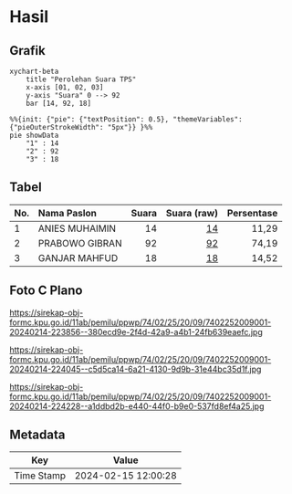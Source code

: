 # Hasil

## Grafik

```mermaid
xychart-beta
    title "Perolehan Suara TPS"
    x-axis [01, 02, 03]
    y-axis "Suara" 0 --> 92
    bar [14, 92, 18]
```

```mermaid
%%{init: {"pie": {"textPosition": 0.5}, "themeVariables": {"pieOuterStrokeWidth": "5px"}} }%%
pie showData
    "1" : 14
    "2" : 92
    "3" : 18
```

## Tabel

| No. | Nama Paslon    | Suara | Suara (raw) | Persentase |
|:--- |:-------------- | -----:| -----------:| ----------:|
| 1   | ANIES MUHAIMIN | 14    | [14][p-1]   | 11,29      |
| 2   | PRABOWO GIBRAN | 92    | [92][p-2]   | 74,19      |
| 3   | GANJAR MAHFUD  | 18    | [18][p-3]   | 14,52      |


[p-1]: https://github.com/gigit-pemilu/pemilu-2024-74-sulawesi-tenggara/blob/main/pilpres/hitung-suara/sub/74-sulawesi-tenggara/sub/02-konawe/sub/25-meluhu/sub/2009-lalopisi/sub/001-tps/sub/paslon-1.txt
[p-2]: https://github.com/gigit-pemilu/pemilu-2024-74-sulawesi-tenggara/blob/main/pilpres/hitung-suara/sub/74-sulawesi-tenggara/sub/02-konawe/sub/25-meluhu/sub/2009-lalopisi/sub/001-tps/sub/paslon-2.txt
[p-3]: https://github.com/gigit-pemilu/pemilu-2024-74-sulawesi-tenggara/blob/main/pilpres/hitung-suara/sub/74-sulawesi-tenggara/sub/02-konawe/sub/25-meluhu/sub/2009-lalopisi/sub/001-tps/sub/paslon-3.txt

## Foto C Plano

https://sirekap-obj-formc.kpu.go.id/11ab/pemilu/ppwp/74/02/25/20/09/7402252009001-20240214-223856--380ecd9e-2f4d-42a9-a4b1-24fb639eaefc.jpg

https://sirekap-obj-formc.kpu.go.id/11ab/pemilu/ppwp/74/02/25/20/09/7402252009001-20240214-224045--c5d5ca14-6a21-4130-9d9b-31e44bc35d1f.jpg

https://sirekap-obj-formc.kpu.go.id/11ab/pemilu/ppwp/74/02/25/20/09/7402252009001-20240214-224228--a1ddbd2b-e440-44f0-b9e0-537fd8ef4a25.jpg


## Metadata

| Key        | Value               |
| ---------- | ------------------- |
| Time Stamp | 2024-02-15 12:00:28 |



